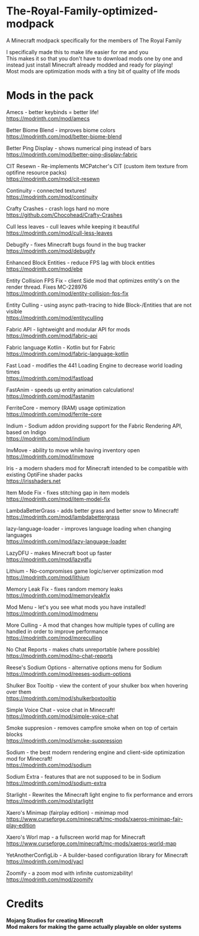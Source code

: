 # The-Royal-Family-optimized-modpack
A Minecraft modpack specifically for the members of The Royal Family

I specifically made this to make life easier for me and you<br/>
This makes it so that you don't have to download mods one by one and instead just install Minecraft already modded and ready for playing!<br/>
Most mods are optimization mods with a tiny bit of quality of life mods

# Mods in the pack
Amecs - better keybinds = better life!<br/>
https://modrinth.com/mod/amecs

Better Biome Blend - improves biome colors<br/>
https://modrinth.com/mod/better-biome-blend

Better Ping Display - shows numerical ping instead of bars<br/>
https://modrinth.com/mod/better-ping-display-fabric

CIT Resewn - Re-implements MCPatcher's CIT (custom item texture from optifine resource packs)<br />
https://modrinth.com/mod/cit-resewn

Continuity - connected textures!<br/>
https://modrinth.com/mod/continuity

Crafty Crashes - crash logs hard no more<br/>
https://github.com/Chocohead/Crafty-Crashes

Cull less leaves - cull leaves while keeping it beautiful<br/>
https://modrinth.com/mod/cull-less-leaves

Debugify - fixes Minecraft bugs found in the bug tracker<br/>
https://modrinth.com/mod/debugify

Enhanced Block Entities - reduce FPS lag with block entities<br/>
https://modrinth.com/mod/ebe

Entity Collision FPS Fix - client Side mod that optimizes entity's on the render thread. Fixes MC-228976<br/>
https://modrinth.com/mod/entity-collision-fps-fix

Entity Culling - using async path-tracing to hide Block-/Entities that are not visible<br/>
https://modrinth.com/mod/entityculling

Fabric API - lightweight and modular API for mods<br/>
https://modrinth.com/mod/fabric-api

Fabric language Kotlin - Kotlin but for Fabric<br/>
https://modrinth.com/mod/fabric-language-kotlin

Fast Load - modifies the 441 Loading Engine to decrease world loading times<br/>
https://modrinth.com/mod/fastload

FastAnim - speeds up entity animation calculations!<br/>
https://modrinth.com/mod/fastanim

FerriteCore - memory (RAM) usage optimization<br/>
https://modrinth.com/mod/ferrite-core

Indium - Sodium addon providing support for the Fabric Rendering API, based on Indigo<br/>
https://modrinth.com/mod/indium

InvMove - ability to move while having inventory open<br/>
https://modrinth.com/mod/invmove

Iris - a modern shaders mod for Minecraft intended to be compatible with existing OptiFine shader packs<br/>
https://irisshaders.net

Item Mode Fix - fixes stitching gap in item models<br/>
https://modrinth.com/mod/item-model-fix

LambdaBetterGrass - adds better grass and better snow to Minecraft!<br/>
https://modrinth.com/mod/lambdabettergrass

lazy-language-loader - improves language loading when changing languages<br/>
https://modrinth.com/mod/lazy-language-loader

LazyDFU - makes Minecraft boot up faster<br/>
https://modrinth.com/mod/lazydfu

Lithium - No-compromises game logic/server optimization mod<br/>
https://modrinth.com/mod/lithium

Memory Leak Fix - fixes random memory leaks<br/>
https://modrinth.com/mod/memoryleakfix

Mod Menu - let's you see what mods you have installed!<br/>
https://modrinth.com/mod/modmenu

More Culling - A mod that changes how multiple types of culling are handled in order to improve performance<br/>
https://modrinth.com/mod/moreculling

No Chat Reports - makes chats unreportable (where possible)<br/>
https://modrinth.com/mod/no-chat-reports

Reese's Sodium Options - alternative options menu for Sodium<br/>
https://modrinth.com/mod/reeses-sodium-options

Shulker Box Tooltip - view the content of your shulker box when hovering over them<br/>
https://modrinth.com/mod/shulkerboxtooltip

Simple Voice Chat - voice chat in Minecraft!<br/>
https://modrinth.com/mod/simple-voice-chat

Smoke suppresion - removes campfire smoke when on top of certain blocks<br/>
https://modrinth.com/mod/smoke-suppression

Sodium - the best modern rendering engine and client-side optimization mod for Minecraft!<br/>
https://modrinth.com/mod/sodium

Sodium Extra - features that are not supposed to be in Sodium<br/>
https://modrinth.com/mod/sodium-extra

Starlight - Rewrites the Minecraft light engine to fix performance and errors<br/>
https://modrinth.com/mod/starlight

Xaero's Minimap (fairplay edition) - minimap mod<br/>
https://www.curseforge.com/minecraft/mc-mods/xaeros-minimap-fair-play-edition

Xaero's Worl map - a fullscreen world map for Minecraft<br/>
https://www.curseforge.com/minecraft/mc-mods/xaeros-world-map

YetAnotherConfigLib - A builder-based configuration library for Minecraft<br/>
https://modrinth.com/mod/yacl

Zoomify - a zoom mod with infinite customizability!<br/>
https://modrinth.com/mod/zoomify

# Credits
<b>Mojang Studios for creating Minecraft</b>
<br/>
<b>Mod makers for making the game actually playable on older systems</b>
<br/>
